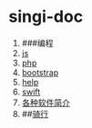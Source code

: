 # singi-doc
1. ###编程
  1. [js](js.md)
  2. [php](php.md)
  3. [bootstrap](bootstrap.md)
  4. [help](help.md)
  5. [swift](swift.md)
  6. [各种软件简介](soft.md)
2. ##[骑行](ride.md)




